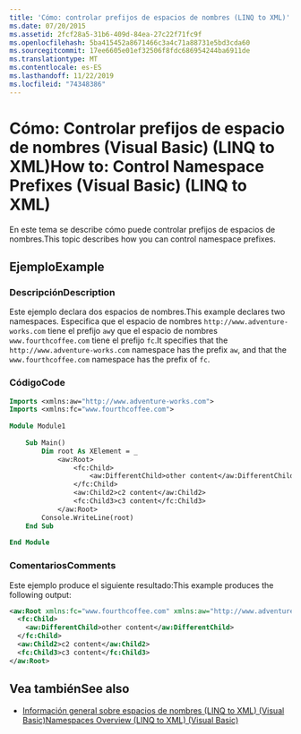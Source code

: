 ```yaml
---
title: 'Cómo: controlar prefijos de espacios de nombres (LINQ to XML)'
ms.date: 07/20/2015
ms.assetid: 2fcf28a5-31b6-409d-84ea-27c22f71fc9f
ms.openlocfilehash: 5ba415452a8671466c3a4c71a88731e5bd3cda60
ms.sourcegitcommit: 17ee6605e01ef32506f8fdc686954244ba6911de
ms.translationtype: MT
ms.contentlocale: es-ES
ms.lasthandoff: 11/22/2019
ms.locfileid: "74348386"
---
```

# <a name="how-to-control-namespace-prefixes-visual-basic-linq-to-xml"></a><span data-ttu-id="93f3e-102">Cómo: Controlar prefijos de espacio de nombres (Visual Basic) (LINQ to XML)</span><span class="sxs-lookup"><span data-stu-id="93f3e-102">How to: Control Namespace Prefixes (Visual Basic) (LINQ to XML)</span></span>
<span data-ttu-id="93f3e-103">En este tema se describe cómo puede controlar prefijos de espacios de nombres.</span><span class="sxs-lookup"><span data-stu-id="93f3e-103">This topic describes how you can control namespace prefixes.</span></span>  
  
## <a name="example"></a><span data-ttu-id="93f3e-104">Ejemplo</span><span class="sxs-lookup"><span data-stu-id="93f3e-104">Example</span></span>  
  
### <a name="description"></a><span data-ttu-id="93f3e-105">Descripción</span><span class="sxs-lookup"><span data-stu-id="93f3e-105">Description</span></span>  
 <span data-ttu-id="93f3e-106">Este ejemplo declara dos espacios de nombres.</span><span class="sxs-lookup"><span data-stu-id="93f3e-106">This example declares two namespaces.</span></span> <span data-ttu-id="93f3e-107">Especifica que el espacio de nombres `http://www.adventure-works.com` tiene el prefijo `aw`y que el espacio de nombres `www.fourthcoffee.com` tiene el prefijo `fc`.</span><span class="sxs-lookup"><span data-stu-id="93f3e-107">It specifies that the `http://www.adventure-works.com` namespace has the prefix `aw`, and that the `www.fourthcoffee.com` namespace has the prefix of `fc`.</span></span>  
  
### <a name="code"></a><span data-ttu-id="93f3e-108">Código</span><span class="sxs-lookup"><span data-stu-id="93f3e-108">Code</span></span>  
  
```vb  
Imports <xmlns:aw="http://www.adventure-works.com">  
Imports <xmlns:fc="www.fourthcoffee.com">  
  
Module Module1  
  
    Sub Main()  
        Dim root As XElement = _  
            <aw:Root>  
                <fc:Child>  
                    <aw:DifferentChild>other content</aw:DifferentChild>  
                </fc:Child>  
                <aw:Child2>c2 content</aw:Child2>  
                <fc:Child3>c3 content</fc:Child3>  
            </aw:Root>  
        Console.WriteLine(root)  
    End Sub  
  
End Module  
```  
  
### <a name="comments"></a><span data-ttu-id="93f3e-109">Comentarios</span><span class="sxs-lookup"><span data-stu-id="93f3e-109">Comments</span></span>  
 <span data-ttu-id="93f3e-110">Este ejemplo produce el siguiente resultado:</span><span class="sxs-lookup"><span data-stu-id="93f3e-110">This example produces the following output:</span></span>  
  
```xml  
<aw:Root xmlns:fc="www.fourthcoffee.com" xmlns:aw="http://www.adventure-works.com">  
  <fc:Child>  
    <aw:DifferentChild>other content</aw:DifferentChild>  
  </fc:Child>  
  <aw:Child2>c2 content</aw:Child2>  
  <fc:Child3>c3 content</fc:Child3>  
</aw:Root>  
```  
  
## <a name="see-also"></a><span data-ttu-id="93f3e-111">Vea también</span><span class="sxs-lookup"><span data-stu-id="93f3e-111">See also</span></span>

- [<span data-ttu-id="93f3e-112">Información general sobre espacios de nombres (LINQ to XML) (Visual Basic)</span><span class="sxs-lookup"><span data-stu-id="93f3e-112">Namespaces Overview (LINQ to XML) (Visual Basic)</span></span>](namespaces-overview-linq-to-xml.md)
